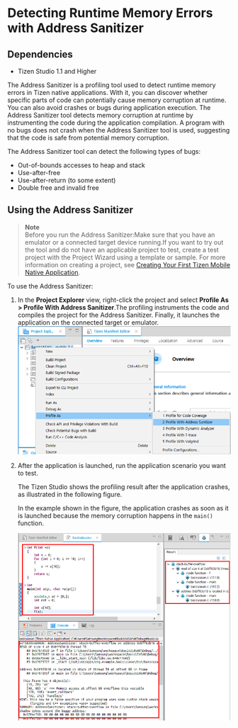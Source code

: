 # Detecting Runtime Memory Errors with Address Sanitizer

## Dependencies

- Tizen Studio 1.1 and Higher

The Address Sanitizer is a profiling tool used to detect runtime memory errors in Tizen native applications. With it, you can discover whether specific parts of code can potentially cause memory corruption at runtime. You can also avoid crashes or bugs during application execution. The Address Sanitizer tool detects memory corruption at runtime by instrumenting the code during the application compilation. A program with no bugs does not crash when the Address Sanitizer tool is used, suggesting that the code is safe from potential memory corruption.

The Address Sanitizer tool can detect the following types of bugs:

- Out-of-bounds accesses to heap and stack
- Use-after-free
- Use-after-return (to some extent)
- Double free and invalid free

## Using the Address Sanitizer

> **Note**  
> Before you run the Address Sanitizer:Make sure that you have an emulator or a connected target device running.If you want to try out the tool and do not have an applicable project to test, create a test project with the Project Wizard using a template or sample. For more information on creating a project, see [Creating Your First Tizen Mobile Native Application](../../../org.tizen.training/html/native/mobile/first_app_mn.htm).

To use the Address Sanitizer:

1. In the **Project Explorer** view, right-click the project and select **Profile As > Profile With Address Sanitizer**.The profiling instruments the code and compiles the project for the Address Sanitizer. Finally, it launches the application on the connected target or emulator.![Profiling the application](./media/address_sanitizer_profile.png)

2. After the application is launched, run the application scenario you want to test.

   The Tizen Studio shows the profiling result after the application crashes, as illustrated in the following figure.

   In the example shown in the figure, the application crashes as soon as it is launched because the memory corruption happens in the `main()` function.

   ![Address Sanitizer output](./media/address_sanitizer_output.png)